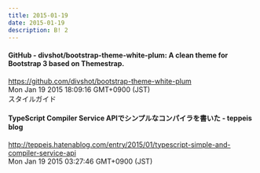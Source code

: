 ```yaml
---
title: 2015-01-19
date: 2015-01-19
description: B! 2
---
```


#### GitHub - divshot/bootstrap-theme-white-plum: A clean theme for Bootstrap 3 based on Themestrap.
https://github.com/divshot/bootstrap-theme-white-plum<br>
Mon Jan 19 2015 18:09:16 GMT+0900 (JST)<br>
スタイルガイド


#### TypeScript Compiler Service APIでシンプルなコンパイラを書いた - teppeis blog
http://teppeis.hatenablog.com/entry/2015/01/typescript-simple-and-compiler-service-api<br>
Mon Jan 19 2015 03:27:46 GMT+0900 (JST)<br>


